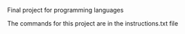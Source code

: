 Final project for programming languages

The commands for this project are in the instructions.txt file
